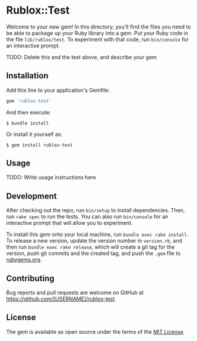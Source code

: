 # Rublox::Test

Welcome to your new gem! In this directory, you'll find the files you need to be able to package up your Ruby library into a gem. Put your Ruby code in the file `lib/rublox/test`. To experiment with that code, run `bin/console` for an interactive prompt.

TODO: Delete this and the text above, and describe your gem

## Installation

Add this line to your application's Gemfile:

```ruby
gem 'rublox-test'
```

And then execute:

    $ bundle install

Or install it yourself as:

    $ gem install rublox-test

## Usage

TODO: Write usage instructions here

## Development

After checking out the repo, run `bin/setup` to install dependencies. Then, run `rake spec` to run the tests. You can also run `bin/console` for an interactive prompt that will allow you to experiment.

To install this gem onto your local machine, run `bundle exec rake install`. To release a new version, update the version number in `version.rb`, and then run `bundle exec rake release`, which will create a git tag for the version, push git commits and the created tag, and push the `.gem` file to [rubygems.org](https://rubygems.org).

## Contributing

Bug reports and pull requests are welcome on GitHub at https://github.com/[USERNAME]/rublox-test.

## License

The gem is available as open source under the terms of the [MIT License](https://opensource.org/licenses/MIT).
